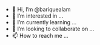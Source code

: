 - 👋 Hi, I’m @bariquealam
- 👀 I’m interested in ...
- 🌱 I’m currently learning ...
- 💞️ I’m looking to collaborate on ...
- 📫 How to reach me ...

<!---
bariquealam/bariquealam is a ✨ special ✨ repository because its `README.md` (this file) appears on your GitHub profile.
You can click the Preview link to take a look at your changes.
--->
